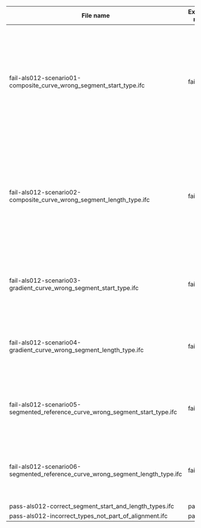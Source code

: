 | File name                                                                            | Expected result | Description                                                                                                                                                                                                                                           |
|--------------------------------------------------------------------------------------|-----------------|-------------------------------------------------------------------------------------------------------------------------------------------------------------------------------------------------------------------------------------------------------|
| fail-als012-scenario01-composite\_curve\_wrong\_segment\_start\_type.ifc             | fail            | Result 1: {'Instance\_id': '', 'Expected': ' value : IfcLengthMeasure ', 'Observed': ' instance : IfcParameterValue(#0) Feature=ALS012 Outcome=E00010 Severity=ERROR Expected= value : IfcLengthMeasure Observed= instance : IfcParameterValue(#0) '} |
| fail-als012-scenario02-composite\_curve\_wrong\_segment\_length\_type.ifc            | fail            | Result 1: {'Instance\_id': '', 'Expected': ' value : IfcLengthMeasure ', 'Observed': ' instance : IfcParameterValue(#0) Feature=ALS012 Outcome=E00010 Severity=ERROR Expected= value : IfcLengthMeasure Observed= instance : IfcParameterValue(#0) '} |
| fail-als012-scenario03-gradient\_curve\_wrong\_segment\_start\_type.ifc              | fail            | Result 1: {'Instance\_id': '', 'Expected': ' value : IfcLengthMeasure ', 'Observed': ' instance : IfcParameterValue(#0) '}                                                                                                                            |
| fail-als012-scenario04-gradient\_curve\_wrong\_segment\_length\_type.ifc             | fail            | Result 1: {'Instance\_id': '', 'Expected': ' value : IfcLengthMeasure ', 'Observed': ' instance : IfcParameterValue(#0) '}                                                                                                                            |
| fail-als012-scenario05-segmented\_reference\_curve\_wrong\_segment\_start\_type.ifc  | fail            | Result 1: {'Instance\_id': '', 'Expected': ' value : IfcLengthMeasure ', 'Observed': ' instance : IfcParameterValue(#0) '}                                                                                                                            |
| fail-als012-scenario06-segmented\_reference\_curve\_wrong\_segment\_length\_type.ifc | fail            | Result 1: {'Instance\_id': '', 'Expected': ' value : IfcLengthMeasure ', 'Observed': ' instance : IfcParameterValue(#0) '}                                                                                                                            |
| pass-als012-correct\_segment\_start\_and\_length\_types.ifc                          | pass            | NaN                                                                                                                                                                                                                                                   |
| pass-als012-incorrect\_types\_not\_part\_of\_alignment.ifc                           | pass            | NaN                                                                                                                                                                                                                                                   |

